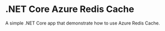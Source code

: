 # .NET Core Azure Redis Cache

A simple .NET Core app that demonstrate how to use Azure Redis Cache.
